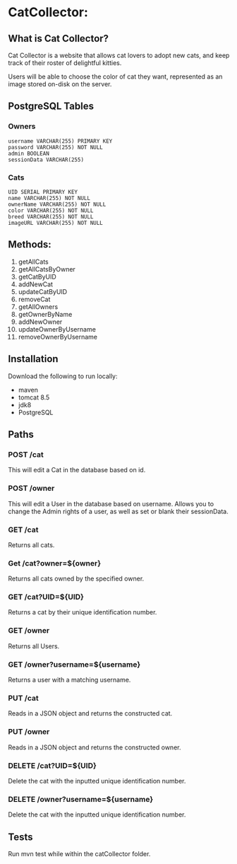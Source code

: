 # CatCollector:
## What is Cat Collector?
Cat Collector is a website that allows cat lovers to adopt new cats, and keep track of their roster of delightful kitties. 

Users will be able to choose the color of cat they want, represented as an image stored on-disk on the server.


## PostgreSQL Tables
### Owners
	username VARCHAR(255) PRIMARY KEY
	password VARCHAR(255) NOT NULL
	admin BOOLEAN
	sessionData VARCHAR(255)

### Cats
	UID SERIAL PRIMARY KEY
	name VARCHAR(255) NOT NULL
	ownerName VARCHAR(255) NOT NULL
	color VARCHAR(255) NOT NULL
	breed VARCHAR(255) NOT NULL
	imageURL VARCHAR(255) NOT NULL

## Methods:
1.	getAllCats				
2.	getAllCatsByOwner			
3.	getCatByUID				
4.	addNewCat				
5.	updateCatByUID					
6.	removeCat 				
7.	getAllOwners
8.	getOwnerByName			
9.	addNewOwner									
10.	updateOwnerByUsername
11.	removeOwnerByUsername

## Installation
Download the following to run locally:
- maven
- tomcat 8.5
- jdk8
- PostgreSQL

## Paths
### POST /cat
This will edit a Cat in the database based on id.

### POST /owner
This will edit a User in the database based on username.
Allows you to change the Admin rights of a user, as well as set or blank their sessionData.

### GET /cat
Returns all cats.

### Get /cat?owner=${owner}
Returns all cats owned by the specified owner.

### GET /cat?UID=${UID}
Returns a cat by their unique identification number.

### GET /owner
Returns all Users.

### GET /owner?username=${username}
Returns a user with a matching username.

### PUT /cat
Reads in a JSON object and returns the constructed cat.

### PUT /owner
Reads in a JSON object and returns the constructed owner.

### DELETE /cat?UID=${UID}
Delete the cat with the inputted unique identification number.

### DELETE /owner?username=${username}
Delete the cat with the inputted unique identification number.

## Tests
Run mvn test while within the catCollector folder.
